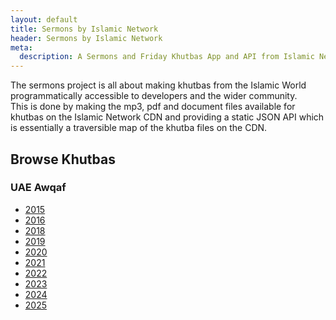 ```yaml
---
layout: default
title: Sermons by Islamic Network
header: Sermons by Islamic Network
meta:
  description: A Sermons and Friday Khutbas App and API from Islamic Network
---
```


<div class="px-4 py-2 sm:px-0">
    The sermons project is all about making khutbas from the Islamic World programmatically accessible to developers and the wider community.
</div>
<div class="px-4 sm:px-0">
    This is done by making the mp3, pdf and document files available for khutbas on the Islamic Network CDN and providing a static JSON API
which is essentially a traversible map of the khutba files on the CDN.
</div>
<h2 class="text-lg font-bold">Browse Khutbas</h2>
<h3 class="text-lg font-bold">UAE Awqaf</h3>
<ul>
<li>
    <a href="/uae-awqaf/2015">2015</a>
</li>
<li>
    <a href="/uae-awqaf/2016">2016</a>
</li>
<li>
    <a href="/uae-awqaf/2018">2018</a>
</li>
<li>
    <a href="/uae-awqaf/2019">2019</a>
</li>
<li>
    <a href="/uae-awqaf/2020">2020</a>
</li>
<li>
    <a href="/uae-awqaf/2021">2021</a>
</li>
<li>
    <a href="/uae-awqaf/2022">2022</a>
</li>
<li>
    <a href="/uae-awqaf/2023">2023</a>
</li>
<li>
    <a href="/uae-awqaf/2024">2024</a>
</li>
<li>
    <a href="/uae-awqaf/2025">2025</a>
</li>

</ul>
<!-- /End replace -->
